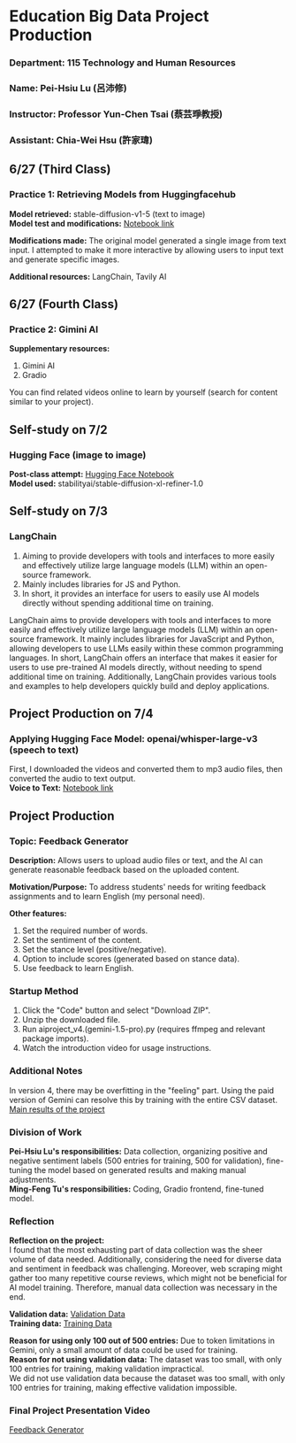 # Education Big Data Project Production  
### Department: 115 Technology and Human Resources 
### Name: Pei-Hsiu Lu (呂沛修)  
### Instructor: Professor Yun-Chen Tsai (蔡芸琤教授)  
### Assistant: Chia-Wei Hsu (許家瑋)  

## 6/27 (Third Class)
### Practice 1: Retrieving Models from Huggingfacehub

**Model retrieved:** stable-diffusion-v1-5 (text to image)  
**Model test and modifications:** [Notebook link](https://github.com/PeiHsiuLu/Education-folio/blob/main/big_data.ipynb)

**Modifications made:** 
The original model generated a single image from text input. I attempted to make it more interactive by allowing users to input text and generate specific images.

**Additional resources:** 
LangChain, Tavily AI

## 6/27 (Fourth Class)
### Practice 2: Gimini AI

**Supplementary resources:**  
1. Gimini AI  
2. Gradio  

You can find related videos online to learn by yourself (search for content similar to your project).

## Self-study on 7/2

### Hugging Face (image to image)  
**Post-class attempt:** [Hugging Face Notebook](https://github.com/PeiHsiuLu/Education-folio/blob/main/Hugging_face_image2image.ipynb)  
**Model used:** stabilityai/stable-diffusion-xl-refiner-1.0

## Self-study on 7/3

### LangChain
1. Aiming to provide developers with tools and interfaces to more easily and effectively utilize large language models (LLM) within an open-source framework.
2. Mainly includes libraries for JS and Python.
3. In short, it provides an interface for users to easily use AI models directly without spending additional time on training.

LangChain aims to provide developers with tools and interfaces to more easily and effectively utilize large language models (LLM) within an open-source framework. It mainly includes libraries for JavaScript and Python, allowing developers to use LLMs easily within these common programming languages. In short, LangChain offers an interface that makes it easier for users to use pre-trained AI models directly, without needing to spend additional time on training. Additionally, LangChain provides various tools and examples to help developers quickly build and deploy applications.

## Project Production on 7/4
### Applying Hugging Face Model: openai/whisper-large-v3 (speech to text)
First, I downloaded the videos and converted them to mp3 audio files, then converted the audio to text output.  
**Voice to Text:** [Notebook link](https://github.com/PeiHsiuLu/Education-folio/blob/main/Educationfolio_project.ipynb)

## Project Production

### Topic: Feedback Generator
**Description:**
Allows users to upload audio files or text, and the AI can generate reasonable feedback based on the uploaded content.

**Motivation/Purpose:**
To address students' needs for writing feedback assignments and to learn English (my personal need).

**Other features:**
1. Set the required number of words.
2. Set the sentiment of the content.
3. Set the stance level (positive/negative).
4. Option to include scores (generated based on stance data).
5. Use feedback to learn English.

### Startup Method
1. Click the "Code" button and select "Download ZIP".
2. Unzip the downloaded file.
3. Run aiproject_v4.(gemini-1.5-pro).py (requires ffmpeg and relevant package imports).
4. Watch the introduction video for usage instructions.

### Additional Notes
In version 4, there may be overfitting in the "feeling" part. Using the paid version of Gemini can resolve this by training with the entire CSV dataset.  
[Main results of the project](https://github.com/SAStommy/eduAIproject/tree/main)

### Division of Work
**Pei-Hsiu Lu's responsibilities:** Data collection, organizing positive and negative sentiment labels (500 entries for training, 500 for validation), fine-tuning the model based on generated results and making manual adjustments.  
**Ming-Feng Tu's responsibilities:** Coding, Gradio frontend, fine-tuned model.

### Reflection
**Reflection on the project:**  
I found that the most exhausting part of data collection was the sheer volume of data needed. Additionally, considering the need for diverse data and sentiment in feedback was challenging. Moreover, web scraping might gather too many repetitive course reviews, which might not be beneficial for AI model training. Therefore, manual data collection was necessary in the end.

**Validation data:** [Validation Data](https://github.com/PeiHsiuLu/Education-folio/blob/main/0714_education.csv)  
**Training data:** [Training Data](https://github.com/PeiHsiuLu/Education-folio/blob/main/0714_train.csv)  

**Reason for using only 100 out of 500 entries:** Due to token limitations in Gemini, only a small amount of data could be used for training.  
**Reason for not using validation data:** The dataset was too small, with only 100 entries for training, making validation impractical.  
We did not use validation data because the dataset was too small, with only 100 entries for training, making effective validation impossible.

### Final Project Presentation Video
[Feedback Generator](https://www.youtube.com/watch?v=ZhsbQv5_M1o)

